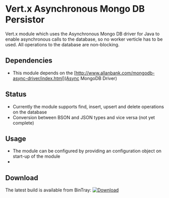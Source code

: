 # Vert.x Asynchronous Mongo DB Persistor

Vert.x module which uses the Asynchronous Mongo DB driver for Java to enable asynchronous calls
to the database, so no worker verticle has to be used. All operations to the database are non-blocking.

## Dependencies 

* This module depends on the [http://www.allanbank.com/mongodb-async-driver/index.html](Async MongoDB Driver) 

## Status

* Currently the module supports find, insert, upsert and delete operations on the database
* Conversion between BSON and JSON types and vice versa (not yet complete)


## Usage

* The module can be configured by providing an configuration object on start-up of the module
* 

## Download

The latest build is available from BinTray:
[ ![Download](https://api.bintray.com/packages/socie/vertx-mods/eu.socie.mongo-async-persistor/images/download.svg) ](https://bintray.com/socie/vertx-mods/eu.socie.mongo-async-persistor/_latestVersion)
